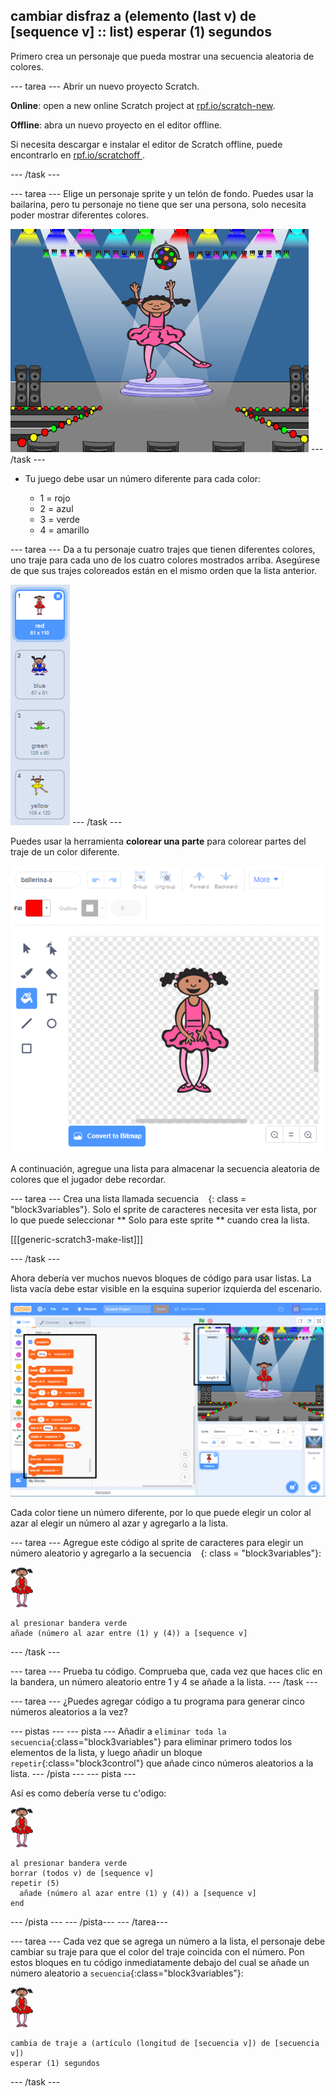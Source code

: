 ## cambiar disfraz a (elemento (last v) de [sequence v] :: list) esperar (1) segundos

Primero crea un personaje que pueda mostrar una secuencia aleatoria de colores.

\--- tarea \--- Abrir un nuevo proyecto Scratch.

**Online**: open a new online Scratch project at [rpf.io/scratch-new](https://rpf.io/scratchon).

**Offline**: abra un nuevo proyecto en el editor offline.

Si necesita descargar e instalar el editor de Scratch offline, puede encontrarlo en [ rpf.io/scratchoff ](https://rpf.io/scratchoff).

\--- /task \---

\--- tarea \--- Elige un personaje sprite y un telón de fondo. Puedes usar la bailarina, pero tu personaje no tiene que ser una persona, solo necesita poder mostrar diferentes colores.

![screenshot](images/colour-sprite.png) \--- /task \---

+ Tu juego debe usar un número diferente para cada color:
    
    + 1 = rojo
    + 2 = azul
    + 3 = verde
    + 4 = amarillo

\--- tarea \--- Da a tu personaje cuatro trajes que tienen diferentes colores, uno traje para cada uno de los cuatro colores mostrados arriba. Asegúrese de que sus trajes coloreados están en el mismo orden que la lista anterior.

![captura de pantalla](images/colour-costume.png) \--- /task \---

Puedes usar la herramienta **colorear una parte** para colorear partes del traje de un color diferente.

![coloreas una parte](images/color-a-shape.png)

A continuación, agregue una lista para almacenar la secuencia aleatoria de colores que el jugador debe recordar.

\--- tarea \--- Crea una lista llamada secuencia ` ` {: class = "block3variables"}. Solo el sprite de caracteres necesita ver esta lista, por lo que puede seleccionar ** Solo para este sprite ** cuando crea la lista.

[[[generic-scratch3-make-list]]]

\--- /task \---

Ahora debería ver muchos nuevos bloques de código para usar listas. La lista vacía debe estar visible en la esquina superior izquierda del escenario.

![captura de pantalla](images/colour-list-blocks-annotated.png)

Cada color tiene un número diferente, por lo que puede elegir un color al azar al elegir un número al azar y agregarlo a la lista.

\--- tarea \--- Agregue este código al sprite de caracteres para elegir un número aleatorio y agregarlo a la secuencia ` ` {: class = "block3variables"}:

![bailarina](images/ballerina.png)

```blocks3
al presionar bandera verde
añade (número al azar entre (1) y (4)) a [sequence v]
```

\--- /task \---

\--- tarea \--- Prueba tu código. Comprueba que, cada vez que haces clic en la bandera, un número aleatorio entre 1 y 4 se añade a la lista. \--- /task \---

\--- tarea \--- ¿Puedes agregar código a tu programa para generar cinco números aleatorios a la vez?

\--- pistas \--- \--- pista \--- Añadir a `eliminar toda la secuencia`{:class="block3variables"} para eliminar primero todos los elementos de la lista, y luego añadir un bloque `repetir`{:class="block3control"} que añade cinco números aleatorios a la lista. \--- /pista \--- \--- pista \---

Así es como debería verse tu c'odigo:

![bailarina](images/ballerina.png)

```blocks3
al presionar bandera verde
borrar (todos v) de [sequence v]
repetir (5) 
  añade (número al azar entre (1) y (4)) a [sequence v]
end
```

\--- /pista \--- \--- /pista\--- \--- /tarea\---

\--- tarea \--- Cada vez que se agrega un número a la lista, el personaje debe cambiar su traje para que el color del traje coincida con el número. Pon estos bloques en tu código inmediatamente debajo del cual se añade un número aleatorio a `secuencia`{:class="block3variables"}:

![bailarina](images/ballerina.png)

```blocks3
cambia de traje a (artículo (longitud de [secuencia v]) de [secuencia v])
esperar (1) segundos
```

\--- /task \---